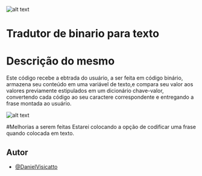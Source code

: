 
![alt text](C:\Users\D4ni3L\Desktop\BreakingDev\BackEnd\CSharpDotNet\ProjPessoais\BinaryConverter\Img\BinCode.jpg)

# Tradutor de binario para texto 

# Descrição do mesmo
Este código recebe a ebtrada do usuário, a ser feita em código binário,
armazena seu conteúdo em uma variável de texto,e compara seu valor aos 
valores previamente estipulados em um dicionário chave-valor, convertendo
cada código ao seu caractere correspondente e entregando a frase montada 
ao usuário.

![alt text](C:\Users\D4ni3L\Desktop\BreakingDev\BackEnd\CSharpDotNet\ProjPessoais\BinaryConverter\Img\example.png)

#Melhorias a serem feitas
Estarei colocando a opção de codificar uma frase quando colocada em texto.

## Autor
- [@DanielVisicatto](https://www.github.com/DanielVisicatto)